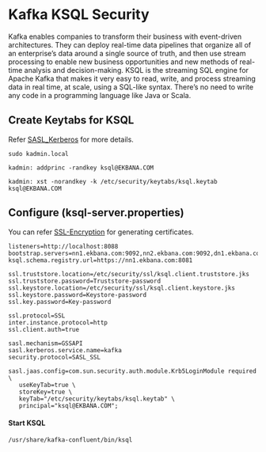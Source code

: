 # Kafka KSQL Security

Kafka enables companies to transform their business with event-driven architectures. They can deploy real-time data pipelines that organize all of an 
enterprise’s data around a single source of truth, and then use stream processing to enable new business opportunities and new methods of real-time analysis and 
decision-making. KSQL is the streaming SQL engine for Apache Kafka that makes it very easy to read, write, and process streaming data in real time, at scale, 
using a SQL-like syntax. There’s no need to write any code in a programming language like Java or Scala.

## Create Keytabs for KSQL

Refer [SASL_Kerberos](../sasl_ssl/sasl_kerberos.md) for more details.

```
sudo kadmin.local

kadmin: addprinc -randkey ksql@EKBANA.COM

kadmin: xst -norandkey -k /etc/security/keytabs/ksql.keytab ksql@EKBANA.COM
```

## Configure (ksql-server.properties)

You can refer [SSL-Encryption](../sasl_ssl/ssl-encryption.md) for generating certificates.

```
listeners=http://localhost:8088
bootstrap.servers=nn1.ekbana.com:9092,nn2.ekbana.com:9092,dn1.ekbana.com:9092
ksql.schema.registry.url=https://nn1.ekbana.com:8081

ssl.truststore.location=/etc/security/ssl/ksql.client.truststore.jks
ssl.truststore.password=Truststore-password
ssl.keystore.location=/etc/security/ssl/ksql.client.keystore.jks
ssl.keystore.password=Keystore-password
ssl.key.password=Key-password

ssl.protocol=SSL
inter.instance.protocol=http
ssl.client.auth=true

sasl.mechanism=GSSAPI
sasl.kerberos.service.name=kafka
security.protocol=SASL_SSL

sasl.jaas.config=com.sun.security.auth.module.Krb5LoginModule required \
   useKeyTab=true \
   storeKey=true \
   keyTab="/etc/security/keytabs/ksql.keytab" \
   principal="ksql@EKBANA.COM";
```

#### Start KSQL

```
/usr/share/kafka-confluent/bin/ksql
```